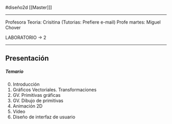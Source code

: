 #diseño2d 
 [[Master]]]

---
Profesora Teoria: Crisitina (Tutorias: Prefiere e-mail)
Profe martes: Miguel Chover
 
LABORATORIO → 2

---
## Presentación

##### Temario
0. Introducción
1. Gráficos Vectoriales. Transformaciones
2. GV. Primitivas gráficas
3. GV. Dibujo de primitivas
4. Animación 2D
5. Vídeo
6. Diseño de interfaz de usuario

